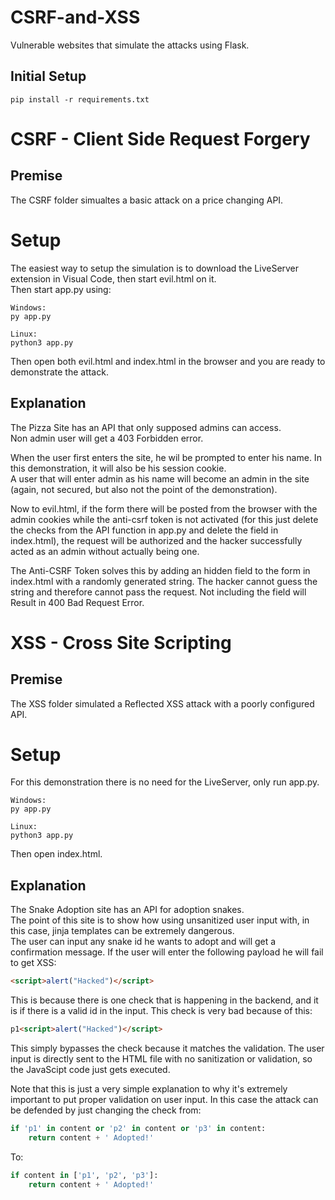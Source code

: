 # CSRF-and-XSS
Vulnerable websites that simulate the attacks using Flask.

## Initial Setup
```console
pip install -r requirements.txt
```
# CSRF - Client Side Request Forgery

## Premise
The CSRF folder simualtes a basic attack on a price changing API.

# Setup
The easiest way to setup the simulation is to download the LiveServer extension in Visual Code, then start evil.html on it.   
Then start app.py using:
```console
Windows:
py app.py

Linux:
python3 app.py
```
Then open both evil.html and index.html in the browser and you are ready to demonstrate the attack.

## Explanation
The Pizza Site has an API that only supposed admins can access.   
Non admin user will get a 403 Forbidden error.   
   
When the user first enters the site, he wil be prompted to enter his name. In this demonstration, it will also be his session cookie.   
A user that will enter admin as his name will become an admin in the site (again, not secured, but also not the point of the demonstration).   
   
Now to evil.html, if the form there will be posted from the browser with the admin cookies while the anti-csrf token is not activated (for this just delete the checks from the API function in app.py and delete the field in index.html), the request will be authorized and the hacker successfully acted as an admin without actually being one.   
   
The Anti-CSRF Token solves this by adding an hidden field to the form in index.html with a randomly generated string. The hacker cannot guess the string and therefore cannot pass the request. Not including the field will Result in 400 Bad Request Error.

# XSS - Cross Site Scripting

## Premise 
The XSS folder simulated a Reflected XSS attack with a poorly configured API.

# Setup
For this demonstration there is no need for the LiveServer, only run app.py.   
```console
Windows:
py app.py

Linux:
python3 app.py
```
Then open index.html.

## Explanation
The Snake Adoption site has an API for adoption snakes.   
The point of this site is to show how using unsanitized user input with, in this case, jinja templates can be extremely dangerous.   
The user can input any snake id he wants to adopt and will get a confirmation message.
If the user will enter the following payload he will fail to get XSS:
```html
<script>alert("Hacked")</script>
```
This is because there is one check that is happening in the backend, and it is if there is a valid id in the input. This check is very bad because of this:
```html
p1<script>alert("Hacked")</script>
```
This simply bypasses the check because it matches the validation. The user input is directly sent to the HTML file with no sanitization or validation, so the JavaScipt code just gets executed.

Note that this is just a very simple explanation to why it's extremely important to put proper validation on user input. In this case the attack can be defended by just changing the check from:
```py
if 'p1' in content or 'p2' in content or 'p3' in content:
    return content + ' Adopted!'
```
To:
```py
if content in ['p1', 'p2', 'p3']:
    return content + ' Adopted!'
```



